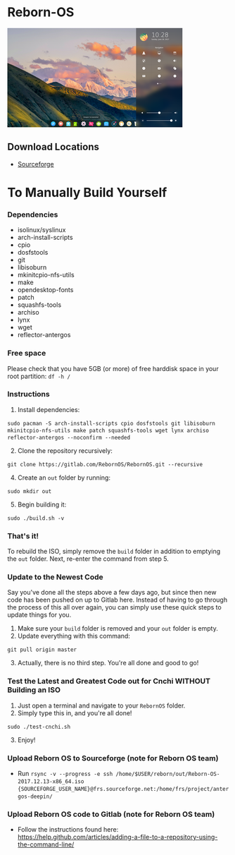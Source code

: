 # Reborn-OS
![Deepin_Image](/images/deepin.png)

## Download Locations ##
- <a href="https://sourceforge.net/projects/antergos-deepin/" class="button">Sourceforge</a> 

# To Manually Build Yourself

### Dependencies
- isolinux/syslinux
- arch-install-scripts
- cpio
- dosfstools
- git 
- libisoburn
- mkinitcpio-nfs-utils
- make
- opendesktop-fonts
- patch
- squashfs-tools
- archiso
- lynx
- wget
- reflector-antergos

### Free space

Please check that you have 5GB (or more) of free harddisk space in your root partition:
`df -h /`

### Instructions

1. Install dependencies:
```
sudo pacman -S arch-install-scripts cpio dosfstools git libisoburn mkinitcpio-nfs-utils make patch squashfs-tools wget lynx archiso reflector-antergos --noconfirm --needed
```
2. Clone the repository recursively:
```
git clone https://gitlab.com/RebornOS/RebornOS.git --recursive
```
4. Create an `out` folder by running:
```
sudo mkdir out
```
5. Begin building it:
```
sudo ./build.sh -v
```

### That's it!

To rebuild the ISO, simply remove the `build` folder in addition to emptying the `out` folder. Next, re-enter the command from step 5.

### Update to the Newest Code

Say you've done all the steps above a few days ago, but since then new code has been pushed on up to Gitlab here. Instead of having to go through the process of this all over again, you can simply use these quick steps to update things for you. 

1. Make sure your `build` folder is removed and your `out` folder is empty.
2. Update everything with this command:
```
git pull origin master
```
3. Actually, there is no third step. You're all done and good to go!

### Test the Latest and Greatest Code out for Cnchi WITHOUT Building an ISO

1. Just open a terminal and navigate to your `RebornOS` folder.
2. Simply type this in, and you're all done!
```
sudo ./test-cnchi.sh
```
3. Enjoy!

### Upload Reborn OS to Sourceforge (note for Reborn OS team)

- Run `rsync -v --progress -e ssh /home/$USER/reborn/out/Reborn-OS-2017.12.13-x86_64.iso {SOURCEFORGE_USER_NAME}@frs.sourceforge.net:/home/frs/project/antergos-deepin/
`

### Upload Reborn OS code to Gitlab (note for Reborn OS team)
- Follow the instructions found here: https://help.github.com/articles/adding-a-file-to-a-repository-using-the-command-line/

